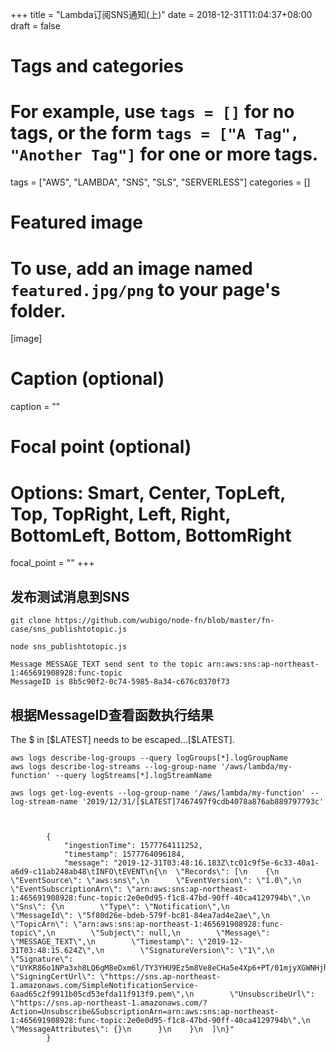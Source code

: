 +++
title = "Lambda订阅SNS通知(上)"
date = 2018-12-31T11:04:37+08:00
draft = false

# Tags and categories
# For example, use `tags = []` for no tags, or the form `tags = ["A Tag", "Another Tag"]` for one or more tags.
tags = ["AWS", "LAMBDA", "SNS", "SLS", "SERVERLESS"]
categories = []

# Featured image
# To use, add an image named `featured.jpg/png` to your page's folder. 
[image]
  # Caption (optional)
  caption = ""

  # Focal point (optional)
  # Options: Smart, Center, TopLeft, Top, TopRight, Left, Right, BottomLeft, Bottom, BottomRight
  focal_point = ""
+++


## 发布测试消息到SNS

```
git clone https://github.com/wubigo/node-fn/blob/master/fn-case/sns_publishtotopic.js

node sns_publishtotopic.js

Message MESSAGE_TEXT send sent to the topic arn:aws:sns:ap-northeast-1:465691908928:func-topic
MessageID is 8b5c90f2-0c74-5985-8a34-c676c0370f73
```


## 根据MessageID查看函数执行结果

The $ in [$LATEST] needs to be escaped...[\$LATEST].

```
aws logs describe-log-groups --query logGroups[*].logGroupName
aws logs describe-log-streams --log-group-name '/aws/lambda/my-function' --query logStreams[*].logStreamName

aws logs get-log-events --log-group-name '/aws/lambda/my-function' --log-stream-name '2019/12/31/[$LATEST]7467497f9cdb4078a876ab889797793c'



        {
            "ingestionTime": 1577764111252,
            "timestamp": 1577764096184,
            "message": "2019-12-31T03:48:16.183Z\tc01c9f5e-6c33-40a1-a6d9-c11ab248ab48\tINFO\tEVENT\n{\n  \"Records\": [\n    {\n      \"EventSource\": \"aws:sns\",\n      \"EventVersion\": \"1.0\",\n      \"EventSubscriptionArn\": \"arn:aws:sns:ap-northeast-1:465691908928:func-topic:2e0e0d95-f1c8-47bd-90ff-40ca4129794b\",\n      \"Sns\": {\n        \"Type\": \"Notification\",\n        \"MessageId\": \"5f80d26e-bdeb-579f-bc81-84ea7ad4e2ae\",\n        \"TopicArn\": \"arn:aws:sns:ap-northeast-1:465691908928:func-topic\",\n        \"Subject\": null,\n        \"Message\": \"MESSAGE_TEXT\",\n        \"Timestamp\": \"2019-12-31T03:48:15.624Z\",\n        \"SignatureVersion\": \"1\",\n        \"Signature\": \"UYKR86o1NPa3xh8LQ6gM8eDxm6l/TY3YHU9Ez5m8Ve8eCHa5e4Xp6+PT/01mjyXGWNHjhcPVYg9esiRLzljcYm26VDODhlTe8q9h20h43azYbMM8CjtK+GhuxDPFoSG/N2FuwnKRZK9JWw+QbG2OD09vy6k5g7EX2BcEGR+A0LGQ0EXvVm9j3fvC2P2yiLCRwZPulsgqMEJeR9rZiBfUnsnhY+oCnTk7OcBhkMQ9LQctFbFXdrG7BQOkqJgN0pJa9f8kwF48lG6eCAZinxNRQ7DoR0pg608XWjbMZF6uu1ttmU1iPNjYwnH0B9HIgK9E0Rs0s819jKqCaHqXW5KjUg==\",\n        \"SigningCertUrl\": \"https://sns.ap-northeast-1.amazonaws.com/SimpleNotificationService-6aad65c2f9911b05cd53efda11f913f9.pem\",\n        \"UnsubscribeUrl\": \"https://sns.ap-northeast-1.amazonaws.com/?Action=Unsubscribe&SubscriptionArn=arn:aws:sns:ap-northeast-1:465691908928:func-topic:2e0e0d95-f1c8-47bd-90ff-40ca4129794b\",\n        \"MessageAttributes\": {}\n      }\n    }\n  ]\n}"
        }



```


